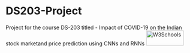 # DS203-Project

Project for the course DS-203 titled - Impact of COVID-19 on the Indian stock marketand price prediction using CNNs and RNNs
<a href="https://colab.research.google.com/drive/1doWwoO8UfliAN06wSyo8S1RXSTqfR2Uf?usp=sharing">
<img border="0" alt="W3Schools" src="https://miro.medium.com/max/776/1*Lad06lrjlU9UZgSTHUoyfA.png" width="100" height="40">
</a>

